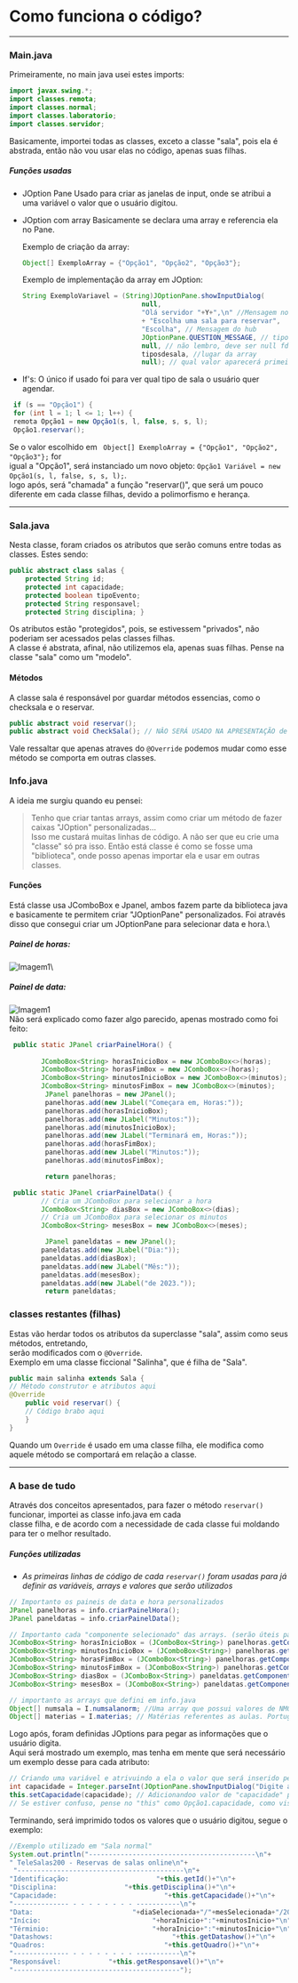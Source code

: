 # Como funciona o código?
---
### Main.java
Primeiramente, no main java usei estes imports:
``` java
import javax.swing.*;
import classes.remota;
import classes.normal;
import classes.laboratorio;
import classes.servidor;
```
Basicamente, importei todas as classes, exceto a classe "sala", pois ela é\
abstrada, então não vou usar elas no código, apenas suas filhas.
##### Funções usadas
- JOption Pane
  Usado para criar as janelas de input, onde se atribui a uma variável o valor
  que o usuário digitou.
- JOption com array
  Basicamente se declara uma array e referencia ela no Pane. 
  
  Exemplo de criação da array:
  ``` java
  Object[] ExemploArray = {"Opção1", "Opção2", "Opção3"};
  ```
  Exemplo de implementação da array em JOption:
  ```java
  String ExemploVariavel = (String)JOptionPane.showInputDialog(
			                    null, 
			                    "Olá servidor "+Y+",\n" //Mensagem no painel
			                    + "Escolha uma sala para reservar", 
			                    "Escolha", // Mensagem do hub
			                    JOptionPane.QUESTION_MESSAGE, // tipo de painel
			                    null, // não lembro, deve ser null fds
			                    tiposdesala, //lugar da array
			                    null); // qual valor aparecerá primeiro? pode ser "Opção1", ou ExemploVariavel[0] ou só null
  ```
  
- If's:
O único if usado foi para ver qual tipo de sala o usuário quer agendar.
```java
 if (s == "Opção1") { 
 for (int l = 1; l <= 1; l++) {
 remota Opção1 = new Opção1(s, l, false, s, s, l);
 Opção1.reservar();
```
Se o valor escolhido em ` Object[] ExemploArray = {"Opção1", "Opção2", "Opção3"};` for\
igual a "Opção1", será instanciado um novo objeto: `Opção1 Variável = new Opção1(s, l, false, s, s, l);`.\
logo após, será "chamada" a função "reservar()", que será um pouco diferente em cada classe filhas, devido a polimorfismo e herança.

---
### Sala.java
Nesta classe, foram criados os atributos que serão comuns entre todas as classes. Estes sendo:
```java
public abstract class salas {
	protected String id;
	protected int capacidade;
	protected boolean tipoEvento;
	protected String responsavel;
	protected String disciplina; }
```
Os atributos estão "protegidos", pois, se estivessem "privados", não poderiam ser acessados pelas classes filhas.\
A classe é abstrata, afinal, não utilizemos ela, apenas suas filhas. Pense na classe "sala" como um "modelo".
#### Métodos
A classe sala é responsável por guardar métodos essencias, como o checksala e o reservar.
```java
public abstract void reservar();
public abstract void CheckSala(); // NÂO SERÁ USADO NA APRESENTAÇÃO de 18/05/23
```
Vale ressaltar que apenas atraves do `@Override` podemos mudar como esse método se comporta em outras classes.

### Info.java
A ideia me surgiu quando eu pensei:
> Tenho que criar tantas arrays, assim como criar um método de fazer caixas "JOption" personalizadas... \
  Isso me custará muitas linhas de código. A não ser que eu crie uma "classe" só pra isso.
Então está classe é como se fosse uma "biblioteca", onde posso apenas importar ela e usar em outras classes.
#### Funções
Está classe usa JComboBox e Jpanel, ambos fazem parte da biblioteca java e basicamente te permitem criar "JOptionPane" personalizados.
Foi através disso que consegui criar um JOptionPane para selecionar data e hora.\
##### Painel de horas:
![Imagem1](imagem_2023-05-17_211927208.png "Painel de horas")\
##### Painel de data:
![Imagem1](imagem_2023-05-17_212008927.png "Painel de horas")\
Não será explicado como fazer algo parecido, apenas mostrado como foi feito:
```java
 public static JPanel criarPainelHora() {
    	
        JComboBox<String> horasInicioBox = new JComboBox<>(horas);
        JComboBox<String> horasFimBox = new JComboBox<>(horas);
        JComboBox<String> minutosInicioBox = new JComboBox<>(minutos);
        JComboBox<String> minutosFimBox = new JComboBox<>(minutos);
    	 JPanel panelhoras = new JPanel();
    	 panelhoras.add(new JLabel("Começara em, Horas:"));
    	 panelhoras.add(horasInicioBox);
    	 panelhoras.add(new JLabel("Minutos:"));
    	 panelhoras.add(minutosInicioBox);   	 
    	 panelhoras.add(new JLabel("Terminará em, Horas:"));
    	 panelhoras.add(horasFimBox);
    	 panelhoras.add(new JLabel("Minutos:"));
    	 panelhoras.add(minutosFimBox);

         return panelhoras;
```
```java
 public static JPanel criarPainelData() {
    	// Cria um JComboBox para selecionar a hora
        JComboBox<String> diasBox = new JComboBox<>(dias);
        // Cria um JComboBox para selecionar os minutos
        JComboBox<String> mesesBox = new JComboBox<>(meses);

    	 JPanel paneldatas = new JPanel();
    	paneldatas.add(new JLabel("Dia:"));
    	paneldatas.add(diasBox);
    	paneldatas.add(new JLabel("Mês:"));
    	paneldatas.add(mesesBox);
    	paneldatas.add(new JLabel("de 2023."));
         return paneldatas;
```
### classes restantes (filhas)
Estas vão herdar todos os atributos da superclasse "sala", assim como seus métodos, entretando,\
serão modificados com o `@Override`.\
Exemplo em uma classe ficcional "Salinha", que é filha de "Sala".
```java
public main salinha extends Sala {
// Método construtor e atributos aqui
@Override
	public void reservar() {
	// Código brabo aqui
	}
}	
```
Quando um `Override` é usado em uma classe filha, ele modifica como aquele método se comportará em relação a classe.

---
### A base de tudo
Através dos conceitos apresentados, para fazer o método `reservar()` funcionar, importei as classe info.java em cada\
classe filha, e de acordo com a necessidade de cada classe fui moldando para ter o melhor resultado.
##### Funções utilizadas

- *As primeiras linhas de código de cada `reservar()` foram usadas para já definir as variáveis, arrays e valores que serão utilizados*
``` java
// Importanto os paineis de data e hora personalizados
JPanel panelhoras = info.criarPainelHora(); 
JPanel paneldatas = info.criarPainelData();

// Importanto cada "componente selecionado" das arrays. (serão úteis para saber que número o usuário escolheu nos paineis de data e hora)
JComboBox<String> horasInicioBox = (JComboBox<String>) panelhoras.getComponent(1);
JComboBox<String> minutosInicioBox = (JComboBox<String>) panelhoras.getComponent(3);
JComboBox<String> horasFimBox = (JComboBox<String>) panelhoras.getComponent(5);
JComboBox<String> minutosFimBox = (JComboBox<String>) panelhoras.getComponent(7);
JComboBox<String> diasBox = (JComboBox<String>) paneldatas.getComponent(1);
JComboBox<String> mesesBox = (JComboBox<String>) paneldatas.getComponent(3);

// importanto as arrays que defini em info.java
Object[] numsala = I.numsalanorm; //Uma array que possui valores de NM01 a NM10 (Diferentes salas tem letras diferentes, então tive que fazer 3 arrays)
Object[] materias = I.materias; // Matérias referentes as aulas. Português, Matemática, Química...
```
Logo após, foram definidas JOptions para pegar as informações que o usuário digita.\
Aqui será mostrado um exemplo, mas tenha em mente que será necessário um exemplo desse para cada atributo:
```java
// Criando uma variável e atrivuindo a ela o valor que será inserido pelo usuário
int capacidade = Integer.parseInt(JOptionPane.showInputDialog("Digite a capacidade da sala normal:"));
this.setCapacidade(capacidade); // Adicionandoo valor de "capacidade" para o atributo da classe (autoreferencia)
// Se estiver confuso, pense no "this" como Opção1.capacidade, como visto em "Main.java" --> "If's usados".
```
Terminando, será imprimido todos os valores que o usuário digitou, segue o exemplo:
```java
//Exemplo utilizado em "Sala normal"
System.out.println("------------------------------------------\n"+
" TeleSalas200 - Reservas de salas online\n"+
 "------------------------------------------\n"+
"Identificação:                      "+this.getId()+"\n"+
"Disciplina:                 "+this.getDisciplina()+"\n"+
"Capacidade:                           "+this.getCapacidade()+"\n"+
"-------------- - - - - - - - - -----------\n"+
"Data:                         "+diaSelecionada+"/"+mesSelecionada+"/2023\n"+
"Início:                            "+horaInicio+":"+minutosInicio+"\n"+
"Términio:                          "+horaInicio+":"+minutosInicio+"\n"+
"Datashows:                              "+this.getDatashow()+"\n"+
"Quadros:                              "+this.getQuadro()+"\n"+
"-------------- - - - - - - - - -----------\n"+
"Responsável:            "+this.getResponsavel()+"\n"+
"------------------------------------------");
```

